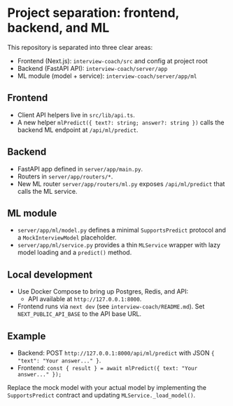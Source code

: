 # Project separation: frontend, backend, and ML

This repository is separated into three clear areas:

- Frontend (Next.js): `interview-coach/src` and config at project root
- Backend (FastAPI API): `interview-coach/server/app`
- ML module (model + service): `interview-coach/server/app/ml`

## Frontend

- Client API helpers live in `src/lib/api.ts`.
- A new helper `mlPredict({ text?: string; answer?: string })` calls the backend ML endpoint at `/api/ml/predict`.

## Backend

- FastAPI app defined in `server/app/main.py`.
- Routers in `server/app/routers/*`.
- New ML router `server/app/routers/ml.py` exposes `/api/ml/predict` that calls the ML service.

## ML module

- `server/app/ml/model.py` defines a minimal `SupportsPredict` protocol and a `MockInterviewModel` placeholder.
- `server/app/ml/service.py` provides a thin `MLService` wrapper with lazy model loading and a `predict()` method.

## Local development

- Use Docker Compose to bring up Postgres, Redis, and API:
  - API available at `http://127.0.0.1:8000`.
- Frontend runs via `next dev` (see `interview-coach/README.md`). Set `NEXT_PUBLIC_API_BASE` to the API base URL.

## Example

- Backend: POST `http://127.0.0.1:8000/api/ml/predict` with JSON `{ "text": "Your answer..." }`.
- Frontend: `const { result } = await mlPredict({ text: "Your answer..." });`

Replace the mock model with your actual model by implementing the `SupportsPredict` contract and updating `MLService._load_model()`.
